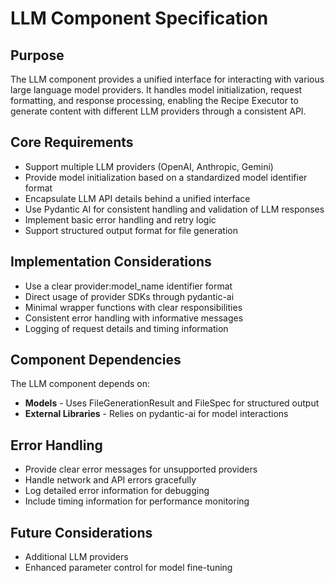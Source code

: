 # LLM Component Specification

## Purpose

The LLM component provides a unified interface for interacting with various large language model providers. It handles model initialization, request formatting, and response processing, enabling the Recipe Executor to generate content with different LLM providers through a consistent API.

## Core Requirements

- Support multiple LLM providers (OpenAI, Anthropic, Gemini)
- Provide model initialization based on a standardized model identifier format
- Encapsulate LLM API details behind a unified interface
- Use Pydantic AI for consistent handling and validation of LLM responses
- Implement basic error handling and retry logic
- Support structured output format for file generation

## Implementation Considerations

- Use a clear provider:model_name identifier format
- Direct usage of provider SDKs through pydantic-ai
- Minimal wrapper functions with clear responsibilities
- Consistent error handling with informative messages
- Logging of request details and timing information

## Component Dependencies

The LLM component depends on:

- **Models** - Uses FileGenerationResult and FileSpec for structured output
- **External Libraries** - Relies on pydantic-ai for model interactions

## Error Handling

- Provide clear error messages for unsupported providers
- Handle network and API errors gracefully
- Log detailed error information for debugging
- Include timing information for performance monitoring

## Future Considerations

- Additional LLM providers
- Enhanced parameter control for model fine-tuning
